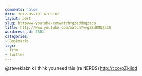 ```yaml
---
comments: false
date: 2012-05-18 16:05:02
layout: post
slug: httpwww-youtube-comwatchvgzeddmqzacu
title: http://www.youtube.com/watch?v=gZEdDMQZaCU
wordpress_id: 2603
categories:
- Bookmarks
tags:
- from
- twitter
---
```


@steveklabnik I think you need this (re NERDS) http://t.co/pZjkiidd
